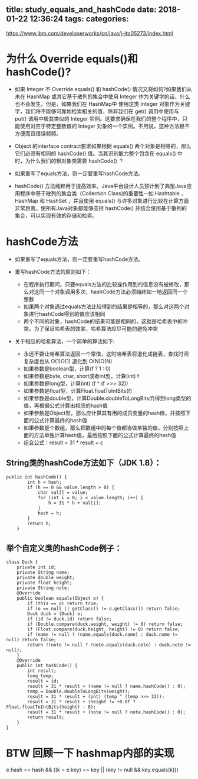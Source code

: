 title: study_equals_and_hashCode
date: 2018-01-22 12:36:24
tags:
categories:
---
https://www.ibm.com/developerworks/cn/java/j-jtp05273/index.html

# 为什么 Override equals()和hashCode()?
- 如果 Integer 不 Override equals() 和 hashCode() 情况又将如何?如果我们从未在 HashMap 或其它基于散列的集合中使用 Integer 作为关键字的话，什么也不会发生。但是，如果我们在 HashMap中 使用这类 Integer 对象作为关键字，我们将不能够可靠地检索相关的值，除非我们在 get() 调用中使用与 put() 调用中极其类似的 Integer 实例。这要求确保在我们的整个程序中，只能使用对应于特定整数值的 Integer 对象的一个实例。不用说，这种方法极不方便而且错误频频。

- Object 的interface contract要求如果根据 equals() 两个对象是相等的，那么它们必须有相同的 hashCode() 值。当其识别能力整个包含在 equals() 中时，为什么我们的根对象类需要 hashCode() ？ 
- 如果重写了equals方法，则一定要重写hashCode方法。
- hashCode() 方法纯粹用于提高效率。Java平台设计人员预计到了典型Java应用程序中基于散列的集合类（Collection Class)的重要性--如 Hashtable 、 HashMap 和 HashSet ，并且使用 equals() 与许多对象进行比较在计算方面非常昂贵。使所有Java对象都能够支持 hashCode() 并结合使用基于散列的集合，可以实现有效的存储和检索。


# hashCode方法
- 如果重写了equals方法，则一定要重写hashCode方法。

- 重写hashCode方法的原则如下：

	+ 在程序执行期间，只要equals方法的比较操作用到的信息没有被修改，那么对这同一个对象调用多次，hashCode方法必须始终如一地返回同一个整数
	+ 如果两个对象通过equals方法比较得到的结果是相等的，那么对这两个对象进行hashCode得到的值应该相同
	+ 两个不同的对象，hashCode的结果可能是相同的，这就是哈希表中的冲突。为了保证哈希表的效率，哈希算法应尽可能的避免冲突
- 关于相应的哈希算法，一个简单的算法如下:

	+ 永远不要让哈希算法返回一个常值，这时哈希表将退化成链表，查找时间复杂度也从 O(1)O(1) 退化到 O(N)O(N)
	+ 如果参数是boolean型，计算(f ? 1 : 0)
	+ 如果参数是byte, char, short或者int型，计算(int) f
	+ 如果参数是long型，计算(int) (f ^ (f >>> 32))
	+ 如果参数是float型，计算Float.floatToIntBits(f)
	+ 如果参数是double型，计算Double.doubleToLongBits(f)得到long类型的值，再根据公式计算出相应的hash值
	+ 如果参数是Object型，那么应计算其有用的成员变量的hash值，并按照下面的公式计算最终的hash值
	+ 如果参数是个数组，那么把数组中的每个值都当做单独的值，分别按照上面的方法单独计算hash值，最后按照下面的公式计算最终的hash值
	+ 组合公式：result = 31 * result + c
    
## String类的hashCode方法如下（JDK 1.8）：
```
public int hashCode() {
        int h = hash;
        if (h == 0 && value.length > 0) {
            char val[] = value;
            for (int i = 0; i < value.length; i++) {
                h = 31 * h + val[i];
            }
            hash = h;
        }
        return h;
    }
```

## 举个自定义类的hashCode例子：
```
class Duck {
    private int id;
    private String name;
    private double weight;
    private float height;
    private String note;
    @Override
    public boolean equals(Object o) {
        if (this == o) return true;
        if (o == null || getClass() != o.getClass()) return false;
        Duck duck = (Duck) o;
        if (id != duck.id) return false;
        if (Double.compare(duck.weight, weight) != 0) return false;
        if (Float.compare(duck.height, height) != 0) return false;
        if (name != null ? !name.equals(duck.name) : duck.name != null) return false;
        return !(note != null ? !note.equals(duck.note) : duck.note != null);
    }
    @Override
    public int hashCode() {
        int result;
        long temp;
        result = id;
        result = 31 * result + (name != null ? name.hashCode() : 0);
        temp = Double.doubleToLongBits(weight);
        result = 31 * result + (int) (temp ^ (temp >>> 32));
        result = 31 * result + (height != +0.0f ? Float.floatToIntBits(height) : 0);
        result = 31 * result + (note != null ? note.hashCode() : 0);
        return result;
    }
}
```

# BTW 回顾一下 hashmap内部的实现
e.hash == hash && ((k = e.key) == key || (key != null && key.equals(k)))